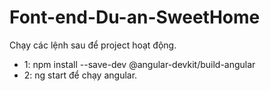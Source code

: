 # Font-end-Du-an-SweetHome

Chạy các lệnh sau để project hoạt động.

 - 1: npm install --save-dev @angular-devkit/build-angular
 - 2: ng start để chạy angular.

